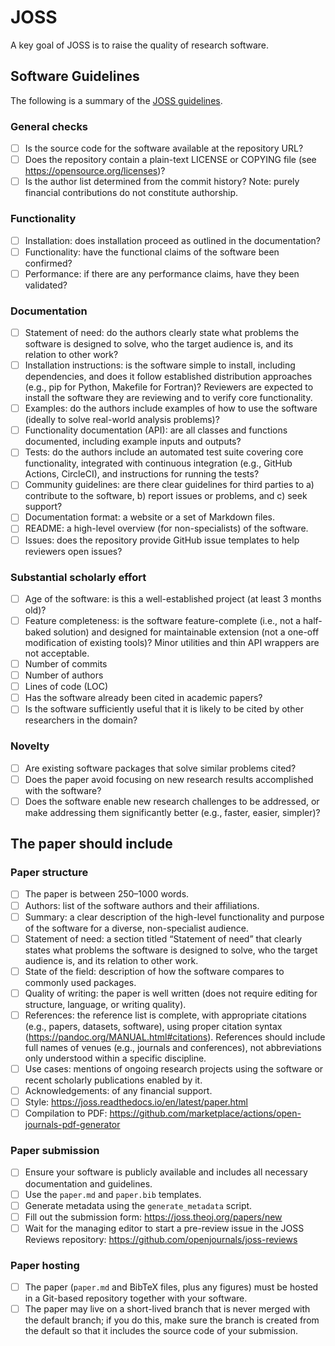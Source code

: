 # JOSS

A key goal of JOSS is to raise the quality of research software.

## Software Guidelines

The following is a summary of the [JOSS guidelines](https://joss.readthedocs.io/).

### General checks

- [ ] Is the source code for the software available at the repository URL?
- [ ] Does the repository contain a plain-text LICENSE or COPYING file (see https://opensource.org/licenses)?
- [ ] Is the author list determined from the commit history? Note: purely financial contributions do not constitute authorship.

### Functionality

- [ ] Installation: does installation proceed as outlined in the documentation?
- [ ] Functionality: have the functional claims of the software been confirmed?
- [ ] Performance: if there are any performance claims, have they been validated?

### Documentation

- [ ] Statement of need: do the authors clearly state what problems the software is designed to solve, who the target audience is, and its relation to other work?
- [ ] Installation instructions: is the software simple to install, including dependencies, and does it follow established distribution approaches (e.g., pip for Python, Makefile for Fortran)? Reviewers are expected to install the software they are reviewing and to verify core functionality.
- [ ] Examples: do the authors include examples of how to use the software (ideally to solve real-world analysis problems)?
- [ ] Functionality documentation (API): are all classes and functions documented, including example inputs and outputs?
- [ ] Tests: do the authors include an automated test suite covering core functionality, integrated with continuous integration (e.g., GitHub Actions, CircleCI), and instructions for running the tests?
- [ ] Community guidelines: are there clear guidelines for third parties to a) contribute to the software, b) report issues or problems, and c) seek support?
- [ ] Documentation format: a website or a set of Markdown files.
- [ ] README: a high-level overview (for non-specialists) of the software.
- [ ] Issues: does the repository provide GitHub issue templates to help reviewers open issues?

### Substantial scholarly effort

- [ ] Age of the software: is this a well-established project (at least 3 months old)?
- [ ] Feature completeness: is the software feature-complete (i.e., not a half-baked solution) and designed for maintainable extension (not a one-off modification of existing tools)? Minor utilities and thin API wrappers are not acceptable.
- [ ] Number of commits
- [ ] Number of authors
- [ ] Lines of code (LOC)
- [ ] Has the software already been cited in academic papers?
- [ ] Is the software sufficiently useful that it is likely to be cited by other researchers in the domain?

### Novelty

- [ ] Are existing software packages that solve similar problems cited?
- [ ] Does the paper avoid focusing on new research results accomplished with the software?
- [ ] Does the software enable new research challenges to be addressed, or make addressing them significantly better (e.g., faster, easier, simpler)?

## The paper should include

### Paper structure

- [ ] The paper is between 250–1000 words.
- [ ] Authors: list of the software authors and their affiliations.
- [ ] Summary: a clear description of the high-level functionality and purpose of the software for a diverse, non-specialist audience.
- [ ] Statement of need: a section titled “Statement of need” that clearly states what problems the software is designed to solve, who the target audience is, and its relation to other work.
- [ ] State of the field: description of how the software compares to commonly used packages.
- [ ] Quality of writing: the paper is well written (does not require editing for structure, language, or writing quality).
- [ ] References: the reference list is complete, with appropriate citations (e.g., papers, datasets, software), using proper citation syntax (https://pandoc.org/MANUAL.html#citations). References should include full names of venues (e.g., journals and conferences), not abbreviations only understood within a specific discipline.
- [ ] Use cases: mentions of ongoing research projects using the software or recent scholarly publications enabled by it.
- [ ] Acknowledgements: of any financial support.
- [ ] Style: https://joss.readthedocs.io/en/latest/paper.html
- [ ] Compilation to PDF: https://github.com/marketplace/actions/open-journals-pdf-generator

### Paper submission

- [ ] Ensure your software is publicly available and includes all necessary documentation and guidelines.
- [ ] Use the `paper.md` and `paper.bib` templates.
- [ ] Generate metadata using the `generate_metadata` script.
- [ ] Fill out the submission form: https://joss.theoj.org/papers/new
- [ ] Wait for the managing editor to start a pre-review issue in the JOSS Reviews repository: https://github.com/openjournals/joss-reviews

### Paper hosting

- [ ] The paper (`paper.md` and BibTeX files, plus any figures) must be hosted in a Git-based repository together with your software.
- [ ] The paper may live on a short-lived branch that is never merged with the default branch; if you do this, make sure the branch is created from the default so that it includes the source code of your submission.